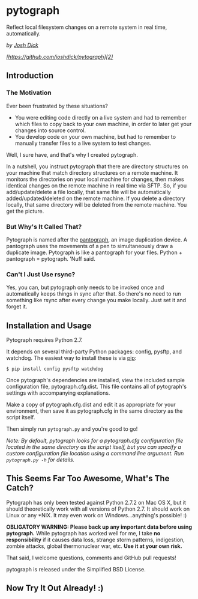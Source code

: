 # pytograph

Reflect local filesystem changes on a remote system in real time, automatically.

*by [Josh Dick][1]*

*[https://github.com/joshdick/pytograph][2]*

## Introduction

### The Motivation

Ever been frustrated by these situations?

* You were editing code directly on a live system and had to remember which files to copy back to your own machine, in order to later get your changes into source control.
* You develop code on your own machine, but had to remember to manually transfer files to a live system to test changes.

Well, I sure have, and that's why I created pytograph.

In a nutshell, you instruct pytograph that there are directory structures on your machine that match directory structures on a remote machine. It monitors the directories on your local machine for changes, then makes identical changes on the remote machine in real time via SFTP. So, if you add/update/delete a file locally, that same file will be automatically added/updated/deleted on the remote machine. If you delete a directory locally, that same directory will be deleted from the remote machine. You get the picture.

### But Why's It Called That?

Pytograph is named after the [pantograph][3], an image duplication device. A pantograph uses the movements of a pen to simultaneously draw a duplicate image. Pytograph is like a pantograph for your files. Python + pantograph = pytograph. 'Nuff said.

### Can't I Just Use rsync?

Yes, you can, but pytograph only needs to be invoked once and automatically keeps things in sync after that. So there's no need to run something like rsync after every change you make locally. Just set it and forget it.

## Installation and Usage

Pytograph requires Python 2.7.

It depends on several third-party Python packages: config, pysftp, and watchdog. The easiest way to install these is via [pip][4]:

`$ pip install config pysftp watchdog`

Once pytograph's dependencies are installed, view the included sample configuration file, pytograph.cfg.dist. This file contains all of pytograph's settings with accompanying explanations.

Make a copy of pytograph.cfg.dist and edit it as appropriate for your environment, then save it as pytograph.cfg in the same directory as the script itself.

Then simply run `pytograph.py` and you're good to go!

*Note: By default, pytograph looks for a pytograph.cfg configuration file located in the same directory as the script itself, but you can specify a custom configuration file location using a command line argument. Run `pytograph.py -h` for details.*

## This Seems Far Too Awesome, What's The Catch?

Pytograph has only been tested against Python 2.7.2 on Mac OS X, but it should theoretically work with all versions of Python 2.7. It should work on Linux or any *NIX. It may even work on Windows...anything's possible! :)

**OBLIGATORY WARNING: Please back up any important data before using pytograph.** While pytograph has worked well for me, I take **no responsibility** if it causes data loss, strange storm patterns, indigestion, zombie attacks, global thermonuclear war, etc. **Use it at your own risk.** 

That said, I welcome questions, comments and GitHub pull requests!

pytograph is released under the Simplified BSD License.

## Now Try It Out Already! :)

  [1]: http://joshdick.net
  [2]: https://github.com/joshdick/pytograph
  [3]: http://en.wikipedia.org/wiki/Pantograph
  [4]: http://pip-installer.org

